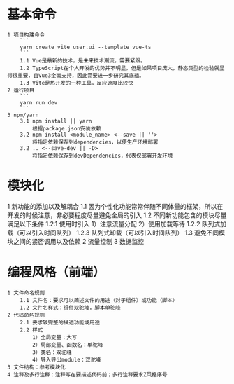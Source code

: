 # 基本命令
    1 项目构建命令
        ```
        yarn create vite user.ui --template vue-ts
        ```
        1.1 Vue是最新的技术，是未来技术潮流，需要紧跟。
        1.2 TypeScript在个人开发的优势并不明显，但是如果项目庞大，静态类型的检验就显得很重要，且Vue3全面支持，因此需要进一步研究其底蕴。
        1.3 Vite是热开发的一种工具，反应速度比较快
    2 运行项目
        ```
        yarn run dev
        ```
    3 npm/yarn
        3.1 npm install || yarn
            根据package.json安装依赖
        3.2 npm install <module_name> <--save || ''>
            将指定依赖保存到dependencies，以便生产环境部署
        3.2 .. <--save-dev || -D>
            将指定依赖保存到devDependencies，代表仅部署开发环境
# 模块化
1 新功能的添加以及解耦合
    1.1 因为个性化功能常常伴随不同体量的框架，所以在开发的时候注意，非必要程度尽量避免全局的引入
    1.2 不同新功能包含的模块尽量满足以下条件
        1.2.1 使用时引入
            1）注意流量分配
            2）使用加载等待
        1.2.2 队列式加载（可以引入时间队列）
        1.2.3 队列式卸载（可以引入时间队列）
    1.3 避免不同模块之间的紧密调用以及依赖
2 流量控制
3 数据监控

# 编程风格（前端）
    1 文件命名规则
        1.1 文件名：要求可以简述文件的用途（对于组件）或功能（脚本）
        1.2 文件名样式：组件双驼峰，脚本单驼峰
    2 代码命名规则
        2.1 要求较完整的描述功能或用途
        2.2 样式
            1）全局变量：大写
            2）局部变量、函数名：单驼峰
            3）类名：双驼峰
            4）导入导出module：双驼峰
    3 文件结构：参考模块化
    4 注释及多行注释：注释写在要描述代码前；多行注释要求Z风格序号
